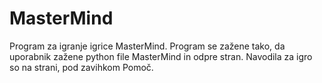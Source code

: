 # MasterMind
Program za igranje igrice MasterMind.
Program se zažene tako, da uporabnik zažene python file MasterMind in odpre stran. Navodila za igro so na strani, pod zavihkom Pomoč.